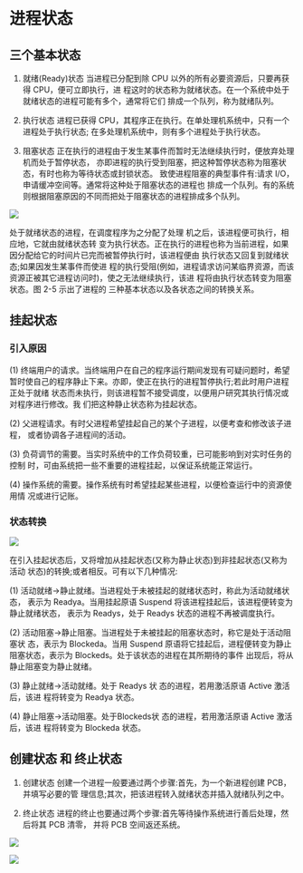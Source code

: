 # 进程状态

## 三个基本状态

1) 就绪(Ready)状态
当进程已分配到除 CPU 以外的所有必要资源后，只要再获得 CPU，便可立即执行，进 程这时的状态称为就绪状态。在一个系统中处于就绪状态的进程可能有多个，通常将它们 排成一个队列，称为就绪队列。

2) 执行状态
进程已获得 CPU，其程序正在执行。在单处理机系统中，只有一个进程处于执行状态; 在多处理机系统中，则有多个进程处于执行状态。

3) 阻塞状态
正在执行的进程由于发生某事件而暂时无法继续执行时，便放弃处理机而处于暂停状态， 亦即进程的执行受到阻塞，把这种暂停状态称为阻塞状态，有时也称为等待状态或封锁状态。 致使进程阻塞的典型事件有:请求 I/O，申请缓冲空间等。通常将这种处于阻塞状态的进程也 排成一个队列。有的系统则根据阻塞原因的不同而把处于阻塞状态的进程排成多个队列。

![](/uploads/upload_e0201beea4f396084f1a747b80505c69.png)

处于就绪状态的进程，在调度程序为之分配了处理 机之后，该进程便可执行，相应地，它就由就绪状态转 变为执行状态。正在执行的进程也称为当前进程，如果 因分配给它的时间片已完而被暂停执行时，该进程便由 执行状态又回复到就绪状态;如果因发生某事件而使进 程的执行受阻(例如，进程请求访问某临界资源，而该 资源正被其它进程访问时)，使之无法继续执行，该进 程将由执行状态转变为阻塞状态。图 2-5 示出了进程的 三种基本状态以及各状态之间的转换关系。

## 挂起状态

### 引入原因

(1) 终端用户的请求。当终端用户在自己的程序运行期间发现有可疑问题时，希望暂时使自己的程序静止下来。亦即，使正在执行的进程暂停执行;若此时用户进程正处于就绪 状态而未执行，则该进程暂不接受调度，以便用户研究其执行情况或对程序进行修改。我 们把这种静止状态称为挂起状态。

(2) 父进程请求。有时父进程希望挂起自己的某个子进程，以便考查和修改该子进程， 或者协调各子进程间的活动。

(3) 负荷调节的需要。当实时系统中的工作负荷较重，已可能影响到对实时任务的控制 时，可由系统把一些不重要的进程挂起，以保证系统能正常运行。

(4) 操作系统的需要。操作系统有时希望挂起某些进程，以便检查运行中的资源使用情 况或进行记账。

### 状态转换

![](/uploads/upload_00955deaddeabd85620de2f1a5b1f448.png)

在引入挂起状态后，又将增加从挂起状态(又称为静止状态)到非挂起状态(又称为活动 状态)的转换;或者相反。可有以下几种情况:

(1) 活动就绪→静止就绪。当进程处于未被挂起的就绪状态时，称此为活动就绪状态， 表示为 Readya。当用挂起原语 Suspend 将该进程挂起后，该进程便转变为静止就绪状态， 表示为 Readys，处于 Readys 状态的进程不再被调度执行。

(2) 活动阻塞→静止阻塞。当进程处于未被挂起的阻塞状态时，称它是处于活动阻塞状 态，表示为 Blockeda。当用 Suspend 原语将它挂起后，进程便转变为静止阻塞状态，表示为 Blockeds。处于该状态的进程在其所期待的事件 出现后，将从静止阻塞变为静止就绪。

(3) 静止就绪→活动就绪。处于 Readys 状 态的进程，若用激活原语 Active 激活后，该进 程将转变为 Readya 状态。

(4) 静止阻塞→活动阻塞。处于Blockeds状 态的进程，若用激活原语 Active 激活后，该进 程将转变为 Blockeda 状态。

## 创建状态 和 终止状态

1) 创建状态
创建一个进程一般要通过两个步骤:首先，为一个新进程创建 PCB，并填写必要的管 理信息;其次，把该进程转入就绪状态并插入就绪队列之中。

2) 终止状态
进程的终止也要通过两个步骤:首先等待操作系统进行善后处理，然后将其 PCB 清零， 并将 PCB 空间返还系统。

![](/uploads/upload_5e1911e41ad58f5048d1897176e32a31.png)

![](/uploads/upload_1e9dbae89c6deb71d4c3d2037ed8b76c.png)